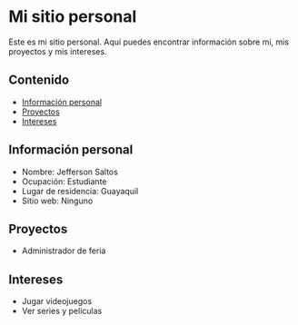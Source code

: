 # Mi sitio personal
Este es mi sitio personal. Aquí puedes encontrar información sobre mí, mis
proyectos y mis intereses.
## Contenido
* [Información personal](#información-personal)
* [Proyectos](#proyectos)
* [Intereses](#intereses)
## Información personal
* Nombre: Jefferson Saltos
* Ocupación: Estudiante
* Lugar de residencia: Guayaquil
* Sitio web: Ninguno
## Proyectos
* Administrador de feria
## Intereses
* Jugar videojuegos
* Ver series y peliculas
